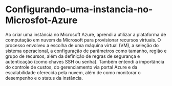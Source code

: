 # Configurando-uma-instancia-no-Microsfot-Azure

Ao criar uma instância no Microsoft Azure, aprendi a utilizar a plataforma de computação em nuvem da Microsoft para provisionar recursos virtuais. O processo envolveu a escolha de uma máquina virtual (VM), a seleção do sistema operacional, a configuração de parâmetros como tamanho, região e grupo de recursos, além da definição de regras de segurança e autenticação (como chaves SSH ou senha). Também entendi a importância do controle de custos, do gerenciamento via portal Azure e da escalabilidade oferecida pela nuvem, além de como monitorar o desempenho e o status da instância.
